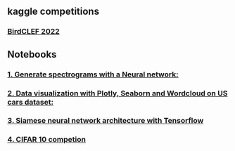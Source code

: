 ## kaggle competitions
### [BirdCLEF 2022](https://www.kaggle.com/redomy/birdclef-2022-spectrum-custom-data-pytorch)
## Notebooks
### [1. Generate spectrograms with a Neural network:](https://github.com/redaelhail/Kaggle-competitions-and-notebooks/blob/main/Generating_spectrograms_with_neural_networks.ipynb)

 ### [2. Data visualization with Plotly, Seaborn and Wordcloud on US cars dataset:](https://github.com/redaelhail/Kaggle-competitions-and-notebooks/blob/main/data-visualization-plotly-seaborn-and-wordcloud.ipynb)
 
 ### [3. Siamese neural network architecture with Tensorflow](https://github.com/redaelhail/Kaggle-competitions-and-notebooks/blob/main/Siamese_neural_network.ipynb)

### [4. CIFAR 10 competion](https://github.com/redaelhail/Kaggle-competitions-and-notebooks/blob/main/cifar-10.ipynb)
